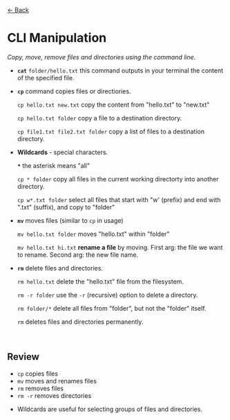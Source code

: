 [&larr; Back](./README.md)

# CLI Manipulation

_Copy, move, remove files and directories using the command line._

- **`cat`** `folder/hello.txt` this command outputs in your terminal the content of the specified file.

- **`cp`** command copies files or directiories.

  `cp hello.txt new.txt` copy the content from "hello.txt" to "new.txt"

  `cp hello.txt folder` copy a file to a destination directory.

  `cp file1.txt file2.txt folder` copy a list of files to a destination directory.

- **Wildcards** - special characters.

  **`*`** the asterisk means "all"

  `cp * folder` copy all files in the current working directorty into another directory.

  `cp w*.txt folder` select all files that start with "w' (prefix) and end with ".txt" (suffix), and copy to "folder"

- **`mv`** moves files (similar to `cp` in usage)

  `mv hello.txt folder` moves "hello.txt" within "folder"

  `mv hello.txt hi.txt` **rename a file** by moving. First arg: the file we want to rename. Second arg: the new file name.

- **`rm`** delete files and directories.

  `rm hello.txt` delete the "hello.txt" file from the filesystem.

  `rm -r folder` use the `-r` (recursive) option to delete a directory.

  `rm folder/*` delete all files from "folder", but not the "folder" itself.

  `rm` deletes files and directories permanently.

<br>

## Review

- `cp` copies files
- `mv` moves and renames files
- `rm` removes files
- `rm -r` removes directories

<div></div>

- Wildcards are useful for selecting groups of files and directories.

<br>
